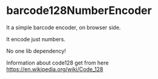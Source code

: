 # barcode128NumberEncoder

It a simple barcode encoder, on browser side.

It encode just numbers.

No one lib dependency!

Information about code128 get from here https://en.wikipedia.org/wiki/Code_128

